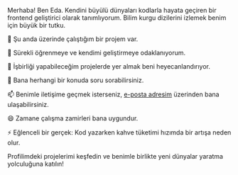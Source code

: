 
Merhaba! Ben Eda. Kendini büyülü dünyaları kodlarla hayata geçiren bir frontend geliştirici olarak tanımlıyorum. Bilim kurgu dizilerini izlemek benim için büyük bir tutku.


🔭 Şu anda üzerinde çalıştığım bir projem var.

🌱 Sürekli öğrenmeye ve kendimi geliştirmeye odaklanıyorum.

👯 İşbirliği yapabileceğim projelerde yer almak beni heyecanlandırıyor.

💬 Bana herhangi bir konuda soru sorabilirsiniz.

📫 Benimle iletişime geçmek isterseniz, [e-posta adresim](mailto:eda@email.com) üzerinden bana ulaşabilirsiniz.

😄 Zamane çalışma zamirleri bana uygundur.

⚡ Eğlenceli bir gerçek: Kod yazarken kahve tüketimi hızımda bir artışa neden olur.

Profilimdeki projelerimi keşfedin ve benimle birlikte yeni dünyalar yaratma yolculuğuna katılın!
